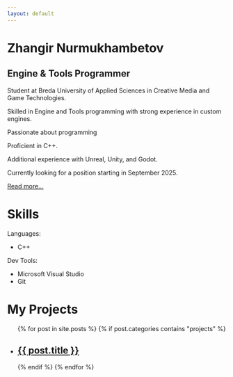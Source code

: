 ```yaml
---
layout: default
---
```


# Zhangir Nurmukhambetov
## Engine & Tools Programmer

Student at Breda University of Applied Sciences in Creative Media and Game Technologies. 

Skilled in Engine and Tools programming with strong experience in custom engines.

Passionate about programming

Proficient in C++.

Additional experience with Unreal, Unity, and Godot.

Currently looking for a position starting in September 2025.


[Read more...](/about/)

# Skills

Languages:
- C++

Dev Tools:
- Microsoft Visual Studio
- Git


# My Projects

<ul class="project-list">
  {% for post in site.posts %}
    {% if post.categories contains "projects" %}
      <li class="project-item">
        <a href="{{ post.url }}" class="project-box" style="background-image: url('{{ post.image }}');">
          <h2 class="project-title">{{ post.title }}</h2>
        </a>
      </li>
    {% endif %}
  {% endfor %}
</ul>
